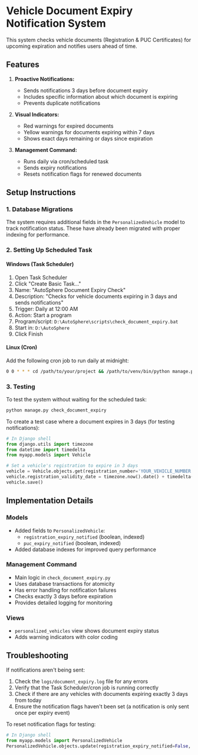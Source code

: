 # Vehicle Document Expiry Notification System

This system checks vehicle documents (Registration & PUC Certificates) for upcoming expiration and notifies users ahead of time.

## Features

1. **Proactive Notifications:**
   - Sends notifications 3 days before document expiry
   - Includes specific information about which document is expiring
   - Prevents duplicate notifications

2. **Visual Indicators:**
   - Red warnings for expired documents
   - Yellow warnings for documents expiring within 7 days
   - Shows exact days remaining or days since expiration

3. **Management Command:**
   - Runs daily via cron/scheduled task
   - Sends expiry notifications
   - Resets notification flags for renewed documents

## Setup Instructions

### 1. Database Migrations

The system requires additional fields in the `PersonalizedVehicle` model to track notification status. These have already been migrated with proper indexing for performance.

### 2. Setting Up Scheduled Task

#### Windows (Task Scheduler)

1. Open Task Scheduler
2. Click "Create Basic Task..."
3. Name: "AutoSphere Document Expiry Check"
4. Description: "Checks for vehicle documents expiring in 3 days and sends notifications"
5. Trigger: Daily at 12:00 AM
6. Action: Start a program
7. Program/script: `D:\AutoSphere\scripts\check_document_expiry.bat`
8. Start in: `D:\AutoSphere`
9. Click Finish

#### Linux (Cron)

Add the following cron job to run daily at midnight:

```bash
0 0 * * * cd /path/to/your/project && /path/to/venv/bin/python manage.py check_document_expiry >> /path/to/logs/document_expiry.log 2>&1
```

### 3. Testing

To test the system without waiting for the scheduled task:

```bash
python manage.py check_document_expiry
```

To create a test case where a document expires in 3 days (for testing notifications):

```python
# In Django shell
from django.utils import timezone
from datetime import timedelta
from myapp.models import Vehicle

# Set a vehicle's registration to expire in 3 days
vehicle = Vehicle.objects.get(registration_number='YOUR_VEHICLE_NUMBER')
vehicle.registration_validity_date = timezone.now().date() + timedelta(days=3)
vehicle.save()
```

## Implementation Details

### Models
- Added fields to `PersonalizedVehicle`:
  - `registration_expiry_notified` (boolean, indexed)
  - `puc_expiry_notified` (boolean, indexed)
- Added database indexes for improved query performance

### Management Command
- Main logic in `check_document_expiry.py`
- Uses database transactions for atomicity
- Has error handling for notification failures
- Checks exactly 3 days before expiration
- Provides detailed logging for monitoring

### Views
- `personalized_vehicles` view shows document expiry status
- Adds warning indicators with color coding

## Troubleshooting

If notifications aren't being sent:

1. Check the `logs/document_expiry.log` file for any errors
2. Verify that the Task Scheduler/cron job is running correctly
3. Check if there are any vehicles with documents expiring exactly 3 days from today
4. Ensure the notification flags haven't been set (a notification is only sent once per expiry event)

To reset notification flags for testing:

```python
# In Django shell
from myapp.models import PersonalizedVehicle
PersonalizedVehicle.objects.update(registration_expiry_notified=False, puc_expiry_notified=False)
``` 